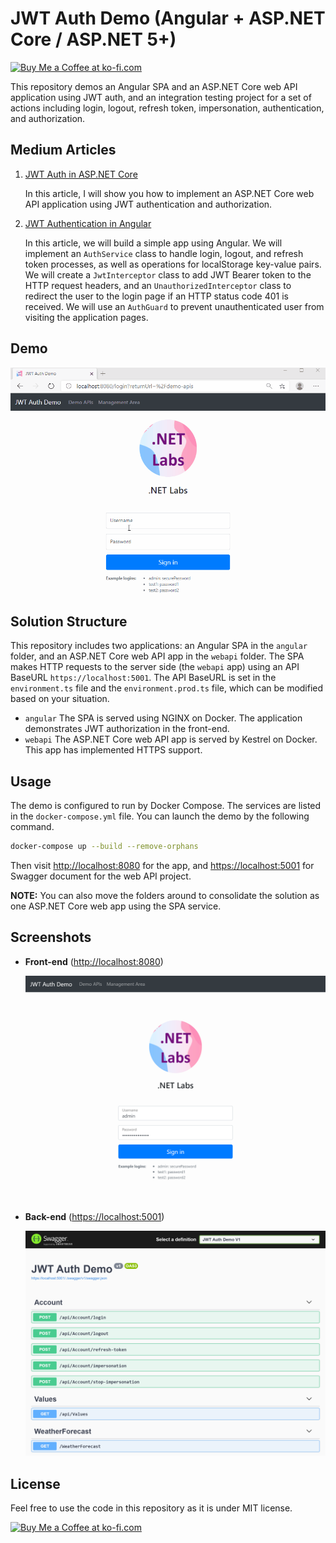# JWT Auth Demo (Angular + ASP.NET Core / ASP.NET 5+)

<a href='https://ko-fi.com/changhuixu' target='_blank'><img height='36' style='border:0px;height:36px;' src='https://cdn.ko-fi.com/cdn/kofi3.png?v=2' border='0' alt='Buy Me a Coffee at ko-fi.com' /></a>

This repository demos an Angular SPA and an ASP.NET Core web API application using JWT auth, and an integration testing project for a set of actions including login, logout, refresh token, impersonation, authentication, and authorization.

## Medium Articles

1. [JWT Auth in ASP.NET Core](https://codeburst.io/jwt-auth-in-asp-net-core-148fb72bed03)

   In this article, I will show you how to implement an ASP.NET Core web API application using JWT authentication and authorization.

1. [JWT Authentication in Angular](https://codeburst.io/jwt-authentication-in-angular-48cfa882832c)

   In this article, we will build a simple app using Angular. We will implement an `AuthService` class to handle login, logout, and refresh token processes, as well as operations for localStorage key-value pairs. We will create a `JwtInterceptor` class to add JWT Bearer token to the HTTP request headers, and an `UnauthorizedInterceptor` class to redirect the user to the login page if an HTTP status code 401 is received. We will use an `AuthGuard` to prevent unauthenticated user from visiting the application pages.

## Demo

![jwt demo](./jwt-angular-app.gif)

## Solution Structure

This repository includes two applications: an Angular SPA in the `angular` folder, and an ASP.NET Core web API app in the `webapi` folder. The SPA makes HTTP requests to the server side (the `webapi` app) using an API BaseURL `https://localhost:5001`. The API BaseURL is set in the `environment.ts` file and the `environment.prod.ts` file, which can be modified based on your situation.

- `angular`
  The SPA is served using NGINX on Docker. The application demonstrates JWT authorization in the front-end.
- `webapi`
  The ASP.NET Core web API app is served by Kestrel on Docker. This app has implemented HTTPS support.

## Usage

The demo is configured to run by Docker Compose. The services are listed in the `docker-compose.yml` file. You can launch the demo by the following command.

```bash
docker-compose up --build --remove-orphans
```

Then visit [http://localhost:8080](http://localhost:8080) for the app, and [https://localhost:5001](https://localhost:5001) for Swagger document for the web API project.

**NOTE:** You can also move the folders around to consolidate the solution as one ASP.NET Core web app using the SPA service.

## Screenshots

- **Front-end** ([http://localhost:8080](http://localhost:8080))

  ![angular app](./localhost_8080.png)

- **Back-end** ([https://localhost:5001](https://localhost:5001))

  ![web api](./localhost_5001.png)

## License

Feel free to use the code in this repository as it is under MIT license.

<a href='https://ko-fi.com/changhuixu' target='_blank'><img height='36' style='border:0px;height:36px;' src='https://cdn.ko-fi.com/cdn/kofi3.png?v=2' border='0' alt='Buy Me a Coffee at ko-fi.com' /></a>
